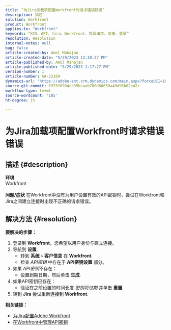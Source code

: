 ```yaml
---
title: “为Jira加载项配置Workfront时请求错误错误”
description: 描述
solution: Workfront
product: Workfront
applies-to: "Workfront"
keywords: “KCS、API、Jira、Workfront、错误请求、连接、登录”
resolution: Resolution
internal-notes: null
bug: false
article-created-by: Amol Mahajan
article-created-date: "5/29/2023 12:10:37 PM"
article-published-by: Amol Mahajan
article-published-date: "5/29/2023 1:17:27 PM"
version-number: 1
article-number: KA-22169
dynamics-url: "https://adobe-ent.crm.dynamics.com/main.aspx?forceUCI=1&pagetype=entityrecord&etn=knowledgearticle&id=937af3cf-19fe-ed11-8f6e-6045bd0065f9"
source-git-commit: f975f6934cc35bcaab780d80658a49d96b02e42c
workflow-type: tm+mt
source-wordcount: '185'
ht-degree: 1%

---
```


# 为Jira加载项配置Workfront时请求错误错误

## 描述 {#description}

<b>环境</b><br>Workfront<br> <br><b>问题/症状</b>
在Workfront中没有为用户设置有效的API密钥时，尝试在Workfront和Jira之间建立连接时出现不正确的请求错误。


## 解决方法 {#resolution}

<b>要解决的步骤：</b>
1. 登录到 <b>Workfront</b>，您希望以用户身份与建立连接。
2. 导航到 <b>设置</b>.
   - 转到 <b>系统</b> `>`  <b>客户信息</b> 在 <b>Workfront</b>.
   - 检查 *API密钥* 中存在于 <b>API密钥设置</b> 部分。
3. 如果 *API密钥*&#x200B;不存在：
   - 设置到期日期，然后单击 <b>生成</b>.
4. 如果API密钥已存在：
   - 验证在之前设置的时间长度 *密钥将过期* 并单击 <b>重置</b>.
5. 转到 <b>Jira</b> 尝试重新连接到 <b>Workfront</b>.



<b>相关链接：</b>
- [为Jira配置Adobe Workfront](https://experienceleague.adobe.com/docs/workfront/using/adobe-workfront-integrations/workfront-for-jira/configure-workfront-for-jira.html?lang=en)
- [在Workfront中管理API密钥](https://experienceleague.adobe.com/docs/workfront/using/administration-and-setup/manage-wf/security/manage-api-keys.html?lang=en)


